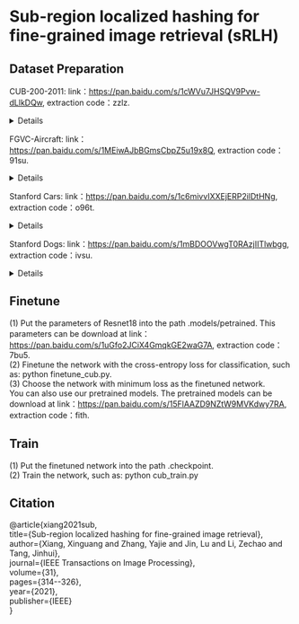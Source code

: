 # Sub-region localized hashing for fine-grained image retrieval (sRLH)

Dataset Preparation
---
CUB-200-2011: link：https://pan.baidu.com/s/1cWVu7JHSQV9Pvw-dLlkDQw, extraction code：zzlz. <br>
<details>
<summary>Details</summary>

```python
|--CUB_200_2011 
  |--images 
       |--001...
       |--002... 
       ... 
  |--classes.txt 
  |--image_class_labels.txt 
  |--image.txt 
  |--train_test_split.txt
```
</details>

FGVC-Aircraft: link：https://pan.baidu.com/s/1MEiwAJbBGmsCbpZ5u19x8Q, extraction code：91su. <br>
<details>
<summary>Details</summary>

```python
|--FGVC-aircraft
  |--data
    |--images
       |--...
    |--test.txt
    |--train.txt
```
</details>

Stanford Cars: link：https://pan.baidu.com/s/1c6mivvIXXEjERP2ilDtHNg, extraction code：o96t. <br>
<details>
<summary>Details</summary>

```python
|--Stanford_Cars
  |--cars_test
    |--...
  |--cars_train
    |--...
  |--test.txt
  |--train.txt
```
</details>

Stanford Dogs: link：https://pan.baidu.com/s/1mBDOOVwgT0RAzjIITlwbgg, extraction code：ivsu. <br>
<details>
<summary>Details</summary>

```python
|--dogs
  |--images
    |--Images
      |--file
      |--file
      ...
  |--lists
    |--file
    |--file
    ...
  |--test_data.mat
  |--train_data.mat
```
</details>

Finetune
---
(1) Put the parameters of Resnet18 into the path .models/petrained. This parameters can be download at link：https://pan.baidu.com/s/1uGfo2JCiX4GmqkGE2waG7A, extraction code：7bu5. <br>
(2) Finetune the network with the cross-entropy loss for classification, such as: python finetune_cub.py.  <br>
(3) Choose the network with minimum loss as the finetuned network. <br>
You can also use our pretrained models. The pretrained models can be download at link：https://pan.baidu.com/s/15FlAAZD9NZtW9MVKdwy7RA, extraction code：fith. <br>

Train
---
(1) Put the finetuned network into the path .checkpoint. <br>
(2) Train the network, such as: python cub_train.py	 <br>

Citation
---
@article{xiang2021sub, <br>
  title={Sub-region localized hashing for fine-grained image retrieval}, <br> 
  author={Xiang, Xinguang and Zhang, Yajie and Jin, Lu and Li, Zechao and Tang, Jinhui},<br>
  journal={IEEE Transactions on Image Processing},<br>
  volume={31},<br>
  pages={314--326},<br>
  year={2021},<br>
  publisher={IEEE}<br>
}
